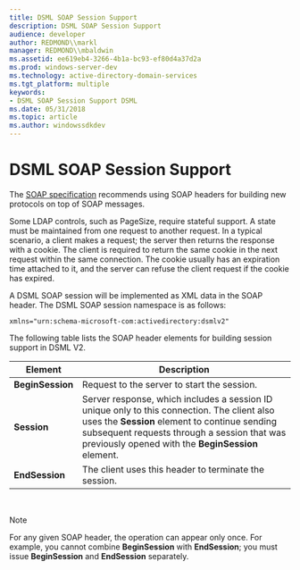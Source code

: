 ```yaml
---
title: DSML SOAP Session Support
description: DSML SOAP Session Support
audience: developer
author: REDMOND\\markl
manager: REDMOND\\mbaldwin
ms.assetid: ee619eb4-3266-4b1a-bc93-ef80d4a37d2a
ms.prod: windows-server-dev
ms.technology: active-directory-domain-services
ms.tgt_platform: multiple
keywords:
- DSML SOAP Session Support DSML
ms.date: 05/31/2018
ms.topic: article
ms.author: windowssdkdev
---
```


# DSML SOAP Session Support

The [SOAP specification](http://go.microsoft.com/fwlink/p/?linkid=84162) recommends using SOAP headers for building new protocols on top of SOAP messages.

Some LDAP controls, such as PageSize, require stateful support. A state must be maintained from one request to another request. In a typical scenario, a client makes a request; the server then returns the response with a cookie. The client is required to return the same cookie in the next request within the same connection. The cookie usually has an expiration time attached to it, and the server can refuse the client request if the cookie has expired.

A DSML SOAP session will be implemented as XML data in the SOAP header. The DSML SOAP session namespace is as follows:

`xmlns="urn:schema-microsoft-com:activedirectory:dsmlv2"`

The following table lists the SOAP header elements for building session support in DSML V2.



| Element          | Description                                                                                                                                                                                                                                       |
|------------------|---------------------------------------------------------------------------------------------------------------------------------------------------------------------------------------------------------------------------------------------------|
| **BeginSession** | Request to the server to start the session.                                                                                                                                                                                                       |
| **Session**      | Server response, which includes a session ID unique only to this connection. The client also uses the **Session** element to continue sending subsequent requests through a session that was previously opened with the **BeginSession** element. |
| **EndSession**   | The client uses this header to terminate the session.                                                                                                                                                                                             |



 

> [!Note]  
> For any given SOAP header, the operation can appear only once. For example, you cannot combine **BeginSession** with **EndSession**; you must issue **BeginSession** and **EndSession** separately.

 

 

 




